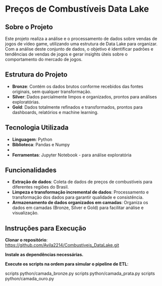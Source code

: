 # Preços de Combustíveis Data Lake

## Sobre o Projeto

Este projeto realiza a análise e o processamento de dados sobre vendas de jogos de vídeo game, utilizando uma estrutura de Data Lake para organizar. Com a análise deste conjunto de dados, o objetivo é identificar padrões e tendências de vendas de jogos e gerar insights úteis sobre o comportamento do mercado de jogos.

## Estrutura do Projeto

- **Bronze**: Contém os dados brutos conforme recebidos das fontes originais, sem qualquer transformação.
- **Silver**: Dados parcialmente limpos e organizados, prontos para análises exploratórias.
- **Gold**: Dados totalmente refinados e transformados, prontos para dashboards, relatórios e machine learning.

## Tecnologia Utilizada

- **Linguagem**: Python
- **Biblioteca**: Pandas e Numpy
- 
- **Ferramentas**: Jupyter Notebook - para análise exploratória

## Funcionalidades

- **Extração de dados**: Coleta de dados de preços de combustíveis para diferentes regiões do Brasil.
- **Limpeza e transformação incremental de dados**: Processamento e transformação dos dados para garantir qualidade e consistência.
- **Armazenamento de dados organizados em camadas**: Organiza os dados em camadas (Bronze, Silver e Gold) para facilitar análise e visualização.

## Instruções para Execução

**Clonar o repositório**:
https://github.com/Avila2214/Combustiveis_DataLake.git

**Instale as dependências necessárias.**

**Execute os scripts na ordem para simular o pipeline de ETL**:

scripts python/camada_bronze.py scripts python/camada_prata.py scripts python/camada_ouro.py
